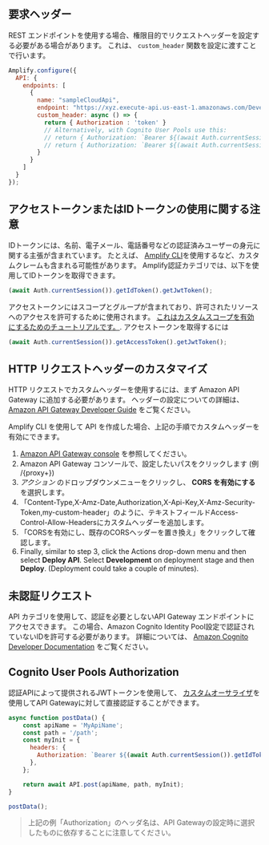 ## 要求ヘッダー

REST エンドポイントを使用する場合、権限目的でリクエストヘッダーを設定する必要がある場合があります。 これは、 `custom_header` 関数を設定に渡すことで行います。

```javascript
Amplify.configure({
  API: {
    endpoints: [
      {
        name: "sampleCloudApi",
        endpoint: "https://xyz.execute-api.us-east-1.amazonaws.com/Development",
        custom_header: async () => { 
          return { Authorization : 'token' } 
          // Alternatively, with Cognito User Pools use this:
          // return { Authorization: `Bearer ${(await Auth.currentSession()).getAccessToken().getJwtToken()}` }
          // return { Authorization: `Bearer ${(await Auth.currentSession()).getIdToken().getJwtToken()}` }
        }
      }
    ]
  }
});
```

## アクセストークンまたはIDトークンの使用に関する注意

IDトークンには、名前、電子メール、電話番号などの認証済みユーザーの身元に関する主張が含まれています。 たとえば、 [Amplify CLI](https://docs.amplify.aws/cli/usage/lambda-triggers#override-id-token-claims)を使用するなど、カスタムクレームも含まれる可能性があります。 Amplify認証カテゴリでは、以下を使用してIDトークンを取得できます。

```javascript
(await Auth.currentSession()).getIdToken().getJwtToken();
```

アクセストークンにはスコープとグループが含まれており、許可されたリソースへのアクセスを許可するために使用されます。 [これはカスタムスコープを有効にするためのチュートリアルです。](https://aws.amazon.com/premiumsupport/knowledge-center/cognito-custom-scopes-api-gateway/). アクセストークンを取得するには

```javascript
(await Auth.currentSession()).getAccessToken().getJwtToken();
```

## HTTP リクエストヘッダーのカスタマイズ

HTTP リクエストでカスタムヘッダーを使用するには、まず Amazon API Gateway に追加する必要があります。 ヘッダーの設定についての詳細は、 [Amazon API Gateway Developer Guide](http://docs.aws.amazon.com/apigateway/latest/developerguide/how-to-cors.html) をご覧ください。

Amplify CLI を使用して API を作成した場合、上記の手順でカスタムヘッダーを有効にできます。

1. [Amazon API Gateway console](https://aws.amazon.com/api-gateway/) を参照してください。
3. Amazon API Gateway コンソールで、設定したいパスをクリックします (例 /{proxy+})
4. *アクション* のドロップダウンメニューをクリックし、 **CORS を有効にする** を選択します。
5. 「Content-Type,X-Amz-Date,Authorization,X-Api-Key,X-Amz-Security-Token,my-custom-header」のように、テキストフィールドAccess-Control-Allow-Headersにカスタムヘッダーを追加します。
6. 「CORSを有効にし、既存のCORSヘッダーを置き換え」をクリックして確認します。
7. Finally, similar to step 3, click the Actions drop-down menu and then select **Deploy API**. Select **Development** on deployment stage and then **Deploy**. (Deployment could take a couple of minutes).

## 未認証リクエスト

API カテゴリを使用して、認証を必要としないAPI Gateway エンドポイントにアクセスできます。 この場合、Amazon Cognito Identity Pool設定で認証されていないIDを許可する必要があります。 詳細については、 [Amazon Cognito Developer Documentation](https://docs.aws.amazon.com/cognito/latest/developerguide/identity-pools.html#enable-or-disable-unauthenticated-identities) をご覧ください。


## Cognito User Pools Authorization

認証APIによって提供されるJWTトークンを使用して、 <a href="https://docs.aws.amazon.com/apigateway/latest/developerguide/apigateway-integrate-with-cognito.html" target="_blank">カスタムオーサライザ</a>を使用してAPI Gatewayに対して直接認証することができます。

```javascript
async function postData() { 
    const apiName = 'MyApiName';
    const path = '/path';
    const myInit = { 
      headers: { 
        Authorization: `Bearer ${(await Auth.currentSession()).getIdToken().getJwtToken()}`,
      },
    };

    return await API.post(apiName, path, myInit);
}

postData();
```

> 上記の例「Authorization」のヘッダ名は、API Gatewayの設定時に選択したものに依存することに注意してください。

